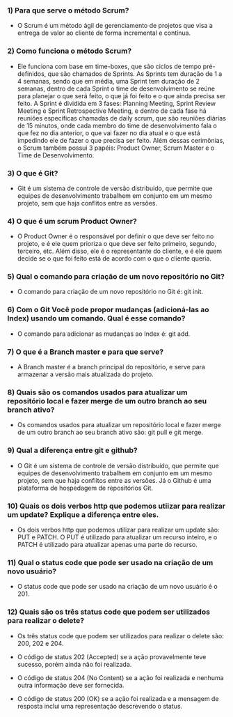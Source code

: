 ### 1) Para que serve o método Scrum? 

- O Scrum é um método ágil de gerenciamento de projetos que visa a entrega de valor ao cliente de forma incremental e contínua. 
### 2) Como funciona o método Scrum? 

- Ele funciona com base em time-boxes, que são ciclos de tempo pré-definidos, que são chamados de Sprints. As Sprints tem duração de 1 a 4 semanas, sendo que em média, uma Sprint tem duração de 2 semanas, dentro de cada Sprint o time de desenvolvimento se reúne para planejar o que será feito, o que já foi feito e o que ainda precisa ser feito. A Sprint é dividida em 3 fases: Planning Meeting, Sprint Review Meeting e Sprint Retrospective Meeting, e dentro de cada fase há reuniões específicas chamadas de daily scrum, que são reuniões diárias de 15 minutos, onde cada membro do time de desenvolvimento fala o que fez no dia anterior, o que vai fazer no dia atual e o que está impedindo ele de fazer o que precisa ser feito. Além dessas cerimônias, o Scrum também possui 3 papéis: Product Owner, Scrum Master e o Time de Desenvolvimento. 
### 3) O que é Git? 

- Git é um sistema de controle de versão distribuído, que permite que equipes de desenvolvimento trabalhem em conjunto em um mesmo projeto, sem que haja conflitos entre as versões.
### 4) O que é um scrum Product Owner? 

- O Product Owner é o responsável por definir o que deve ser feito no projeto, e é ele quem prioriza o que deve ser feito primeiro, segundo, terceiro, etc. Além disso, ele é o representante do cliente, e é ele quem decide se o que foi feito está de acordo com o que o cliente queria.
### 5) Qual o comando para criação de um novo repositório no Git? 

- O comando para criação de um novo repositório no Git é: git init.
### 6) Com o Git Você pode propor mudanças (adicioná-las ao Index) usando um comando. Qual é esse comando? 

- O comando para adicionar as mudanças ao Index é: git add.
### 7) O que é a Branch master e para que serve? 

- A Branch master é a branch principal do repositório, e serve para armazenar a versão mais atualizada do projeto.
### 8) Quais são os comandos usados para atualizar um repositório local e fazer merge de um outro branch ao seu branch ativo? 

- Os comandos usados para atualizar um repositório local e fazer merge de um outro branch ao seu branch ativo são: git pull e git merge.    
### 9) Qual a diferença entre git e github? 

- O Git é um sistema de controle de versão distribuído, que permite que equipes de desenvolvimento trabalhem em conjunto em um mesmo projeto, sem que haja conflitos entre as versões. Já o Github é uma plataforma de hospedagem de repositórios Git.

### 10) Quais os dois verbos http que podemos utiizar para realizar um update? Explique a diferença entre eles. 

- Os dois verbos http que podemos utilizar para realizar um update são: PUT e PATCH. O PUT é utilizado para atualizar um recurso inteiro, e o PATCH é utilizado para atualizar apenas uma parte do recurso.
### 11) Qual o status code que pode ser usado na criação de um novo usuário? 

- O status code que pode ser usado na criação de um novo usuário é o 201.

### 12) Quais são os três status code que podem ser utilizados para realizar o delete? 

- Os três status code que podem ser utilizados para realizar o delete são: 200, 202 e 204.

- O código de status 202 (Accepted) se a ação provavelmente teve sucesso, porém ainda não foi realizada.
- O código de status 204 (No Content) se a ação foi realizada e nenhuma outra informação deve ser fornecida.
- O código de status 200 (OK) se a ação foi realizada e a mensagem de resposta inclui uma representação descrevendo o status.